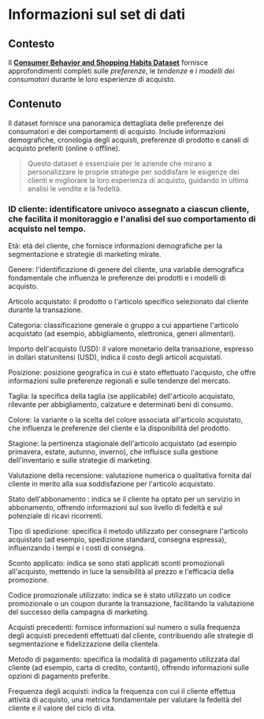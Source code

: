 # Informazioni sul set di dati
## Contesto
Il [**Consumer Behavior and Shopping Habits Dataset**](https://www.kaggle.com/datasets/zeesolver/consumer-behavior-and-shopping-habits-datasets) fornisce approfondimenti completi sulle *preferenze*, le *tendenze* e i *modelli dei consumatori* durante le loro esperienze di acquisto. 

## Contenuto
Il dataset fornisce una panoramica dettagliata delle preferenze dei consumatori e dei comportamenti di acquisto. Include informazioni demografiche, cronologia degli acquisti, preferenze di prodotto e canali di acquisto preferiti (online o offline). 
> Questo dataset è essenziale per le aziende che mirano a personalizzare le proprie strategie per soddisfare le esigenze dei clienti e migliorare la loro esperienza di acquisto, guidando in ultima analisi le vendite e la fedeltà.

### ID cliente: identificatore univoco assegnato a ciascun cliente, che facilita il monitoraggio e l'analisi del suo comportamento di acquisto nel tempo.

Età: età del cliente, che fornisce informazioni demografiche per la segmentazione e strategie di marketing mirate.

Genere: l'identificazione di genere del cliente, una variabile demografica fondamentale che influenza le preferenze dei prodotti e i modelli di acquisto.

Articolo acquistato: il prodotto o l'articolo specifico selezionato dal cliente durante la transazione.

Categoria: classificazione generale o gruppo a cui appartiene l'articolo acquistato (ad esempio, abbigliamento, elettronica, generi alimentari).

Importo dell'acquisto (USD): il valore monetario della transazione, espresso in dollari statunitensi (USD), indica il costo degli articoli acquistati.

Posizione: posizione geografica in cui è stato effettuato l'acquisto, che offre informazioni sulle preferenze regionali e sulle tendenze del mercato.

Taglia: la specifica della taglia (se applicabile) dell'articolo acquistato, rilevante per abbigliamento, calzature e determinati beni di consumo.

Colore: la variante o la scelta del colore associata all'articolo acquistato, che influenza le preferenze del cliente e la disponibilità del prodotto.

Stagione: la pertinenza stagionale dell'articolo acquistato (ad esempio primavera, estate, autunno, inverno), che influisce sulla gestione dell'inventario e sulle strategie di marketing.

Valutazione della recensione: valutazione numerica o qualitativa fornita dal cliente in merito alla sua soddisfazione per l'articolo acquistato.

Stato dell'abbonamento : indica se il cliente ha optato per un servizio in abbonamento, offrendo informazioni sul suo livello di fedeltà e sul potenziale di ricavi ricorrenti.

Tipo di spedizione: specifica il metodo utilizzato per consegnare l'articolo acquistato (ad esempio, spedizione standard, consegna espressa), influenzando i tempi e i costi di consegna.

Sconto applicato: indica se sono stati applicati sconti promozionali all'acquisto, mettendo in luce la sensibilità al prezzo e l'efficacia della promozione.

Codice promozionale utilizzato: indica se è stato utilizzato un codice promozionale o un coupon durante la transazione, facilitando la valutazione del successo della campagna di marketing.

Acquisti precedenti: fornisce informazioni sul numero o sulla frequenza degli acquisti precedenti effettuati dal cliente, contribuendo alle strategie di segmentazione e fidelizzazione della clientela.

Metodo di pagamento: specifica la modalità di pagamento utilizzata dal cliente (ad esempio, carta di credito, contanti), offrendo informazioni sulle opzioni di pagamento preferite.

Frequenza degli acquisti: indica la frequenza con cui il cliente effettua attività di acquisto, una metrica fondamentale per valutare la fedeltà del cliente e il valore del ciclo di vita.